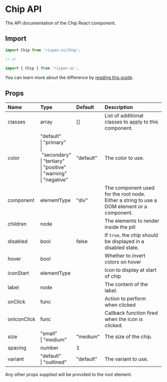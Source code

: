 <!--- This documentation is automatically generated, do not try to edit it. -->

# Chip API

<p class="description">The API documentation of the Chip React component.</p>

## Import

```js
import Chip from 'riipen-ui/Chip';

// or

import { Chip } from 'riipen-ui';
```

You can learn more about the difference by [reading this guide](/guides/bundle-size).

## Props

| Name | Type | Default | Description |
|:-----|:-----|:--------|:------------|
| <span class="prop-name">classes</span> | <span class="prop-type">array</span> | <span class="prop-default">[]</span> | List of additional classes to apply to this component. |
| <span class="prop-name">color</span> | <span class="prop-type">"default"<br>&#124;&nbsp;"primary"<br>&#124;&nbsp;"secondary"<br>&#124;&nbsp;"tertiary"<br>&#124;&nbsp;"positive"<br>&#124;&nbsp;"warning"<br>&#124;&nbsp;"negative"</span> | <span class="prop-default">"default"</span> | The color to use. |
| <span class="prop-name">component</span> | <span class="prop-type">elementType</span> | <span class="prop-default">"div"</span> | The component used for the root node. Either a string to use a DOM element or a component. |
| <span class="prop-name">children</span> | <span class="prop-type">node</span> |  | The elements to render inside the pill |
| <span class="prop-name">disabled</span> | <span class="prop-type">bool</span> | <span class="prop-default">false</span> | If `true`, the chip should be displayed in a disabled state. |
| <span class="prop-name">hover</span> | <span class="prop-type">bool</span> |  | Whether to invert colors on hover |
| <span class="prop-name">iconStart</span> | <span class="prop-type">elementType</span> |  | Icon to display at start of chip |
| <span class="prop-name">label</span> | <span class="prop-type">node</span> |  | The content of the label. |
| <span class="prop-name">onClick</span> | <span class="prop-type">func</span> |  | Action to perform when clicked |
| <span class="prop-name">onIconClick</span> | <span class="prop-type">func</span> |  | Callback function fired when the icon is clicked. |
| <span class="prop-name">size</span> | <span class="prop-type">"small"<br>&#124;&nbsp;"medium"</span> | <span class="prop-default">"medium"</span> | The size of the chip. |
| <span class="prop-name">spacing</span> | <span class="prop-type">number</span> | <span class="prop-default">1</span> |  |
| <span class="prop-name">variant</span> | <span class="prop-type">"default"<br>&#124;&nbsp;"outlined"</span> | <span class="prop-default">"default"</span> | The variant to use. |


Any other props supplied will be provided to the root element.